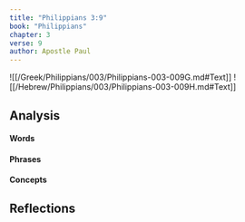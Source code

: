 ```yaml
---
title: "Philippians 3:9"
book: "Philippians"
chapter: 3
verse: 9
author: Apostle Paul
---
```

![[/Greek/Philippians/003/Philippians-003-009G.md#Text]]
![[/Hebrew/Philippians/003/Philippians-003-009H.md#Text]]

## Analysis

#### Words

#### Phrases

#### Concepts

## Reflections
